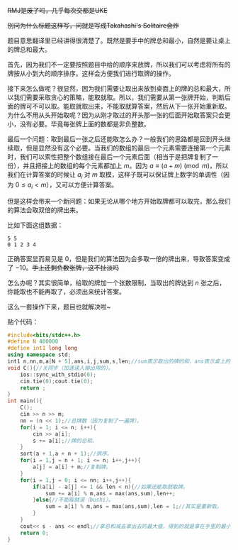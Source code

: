 ~~RMJ是废了吗，几乎每次交都是UKE~~

~~别问为什么标题这样写，问就是写成Takahashi's Solitaire会炸~~

题目意思翻译里已经讲得很清楚了。既然是要手中的牌总和最小，自然是要让桌上的牌总和最大。

首先，因为我们不一定要按照题目中给的顺序来放牌，所以我们可以考虑将所有的牌按从小到大的顺序排序。这样会方便我们进行取牌的操作。

接下来怎么做呢？很显然，因为我们需要让取出来放到桌面上的牌的总和最大，所以我们需要采取贪心的策略，能取就取。所以，我们需要从第一张牌开始，判断后面的牌可不可以取。能取就取出来，不能取就算答案，然后从下一张开始重新取。为什么不用从头开始取呢？因为从刚才取过的开头那一张的后面开始取答案只会更小，没有必要。毕竟每张牌上面的数都是非负整数。

最后一个问题：取到最后一张之后还能取怎么办？一般我们的思路都是回到开头继续取，但是显然没有这个必要。当我们的数组的最后一个元素需要连接第一个元素时，我们可以索性把整个数组接在最后一个元素后面（相当于是把牌复制了一份），并且把接上的数组的每个元素都加上 $m$。因为 $a \equiv (a + m)\pmod{m}$，所以我们在计算答案的时候让 $a_i$ 对 $m$ 取模，这样子既可以保证牌上数字的单调性（因为 $0 \leq a_i < m$），又可以方便计算答案。

但是这样会带来一个新问题：如果无论从哪个地方开始取牌都可以取完，那么我们的算法会取双倍的牌出来。

比如下面这组数据：

```
5 5
0 1 2 3 4
```

正确答案显而易见是 $0$，但是我们的算法因为会多取一倍的牌出来，导致答案变成了 $-10$。~~手上还剩负数张牌，这不扯淡吗~~

怎么办呢？其实很简单，给取的牌加一个张数限制，当取出的牌达到 $n$ 张之后，你能取也不能再取了，必须出来统计答案。

这么一套操作下来，题目也就解决啦~

贴个代码：

```cpp
#include<bits/stdc++.h>
#define N 400000
#define int1 long long
using namespace std;
int1 n,nn,m,a[N + 5],ans,i,j,sum,s,len;//sum表示取出的牌的和，ans表示桌上的牌总和的最大值，len表示取出的牌的张数（偷懒写成了长度length）。 
void C(){//关同步（加速读入输出用的）。 
	ios::sync_with_stdio(0);
	cin.tie(0);cout.tie(0);
	return ;
}
int main(){
	C();
	cin >> n >> m;
	nn = (n << 1);//总牌数（因为复制了一遍牌）。 
	for(i = 1; i <= n; i++){
		cin >> a[i];
		s += a[i];//牌的总和。 
	}
	sort(a + 1,a + n + 1);//排序。 
	for(i = 1,j = n + 1; i <= n; i++,j++){
		a[j] = a[i] + m;//复制牌。 
	}
	for(i = 1,j = 0; i <= nn; i++,j++){
		if(a[i] - a[j] <= 1 && len < n){//如果还能取就取牌。 
			sum += a[i] % m,ans = max(ans,sum),len++;
		}else{//不能取就滚（bushi）。 
			sum = a[i] % m,ans = max(ans,sum),len = 1;//其实是重新取。
		}
	}
	cout<< s - ans << endl;//拿总和减去拿出去的最大值，得到的就是拿在手里的最小值。 
	return 0;
}
```
